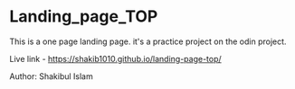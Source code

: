 # Landing_page_TOP
This is a one page landing page. it's a practice project on the odin project.

Live link - https://shakib1010.github.io/landing-page-top/

Author: Shakibul Islam
